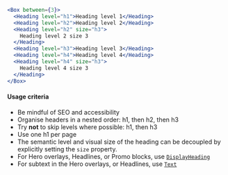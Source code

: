```jsx
<Box between={3}>
  <Heading level="h1">Heading level 1</Heading>
  <Heading level="h2">Heading level 2</Heading>
  <Heading level="h2" size="h3">
    Heading level 2 size 3
  </Heading>
  <Heading level="h3">Heading level 3</Heading>
  <Heading level="h4">Heading level 4</Heading>
  <Heading level="h4" size="h3">
    Heading level 4 size 3
  </Heading>
</Box>
```

#### Usage criteria

* Be mindful of SEO and accessibility
* Organise headers in a nested order: h1, then h2, then h3
* Try **not** to skip levels where possible: h1, then h3
* Use one h1 per page
* The semantic level and visual size of the heading can be decoupled by explicitly setting the `size` property.
* For Hero overlays, Headlines, or Promo blocks, use [`DisplayHeading`](#displayheading)
* For subtext in the Hero overlays, or Headlines, use [`Text`](#text)

